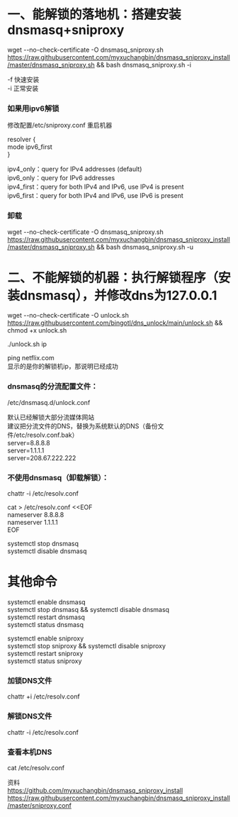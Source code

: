 # 一、能解锁的落地机：搭建安装dnsmasq+sniproxy
wget --no-check-certificate -O dnsmasq_sniproxy.sh https://raw.githubusercontent.com/myxuchangbin/dnsmasq_sniproxy_install/master/dnsmasq_sniproxy.sh && bash dnsmasq_sniproxy.sh -i

-f 快速安装  
-i 正常安装

### 如果用ipv6解锁
修改配置/etc/sniproxy.conf 重启机器

resolver {  
     mode ipv6_first  
 }
 
ipv4_only：query for IPv4 addresses (default)  
ipv6_only：query for IPv6 addresses  
ipv4_first：query for both IPv4 and IPv6, use IPv4 is present  
ipv6_first：query for both IPv4 and IPv6, use IPv6 is present  

### 卸载
wget --no-check-certificate -O dnsmasq_sniproxy.sh https://raw.githubusercontent.com/myxuchangbin/dnsmasq_sniproxy_install/master/dnsmasq_sniproxy.sh && bash dnsmasq_sniproxy.sh -u

# 二、不能解锁的机器：执行解锁程序（安装dnsmasq），并修改dns为127.0.0.1
wget --no-check-certificate -O unlock.sh https://raw.githubusercontent.com/bingotl/dns_unlock/main/unlock.sh && chmod +x unlock.sh

./unlock.sh ip

ping netflix.com  
显示的是你的解锁机ip，那说明已经成功

### dnsmasq的分流配置文件：
/etc/dnsmasq.d/unlock.conf

默认已经解锁大部分流媒体网站  
建议把分流文件的DNS，替换为系统默认的DNS（备份文件/etc/resolv.conf.bak）  
server=8.8.8.8  
server=1.1.1.1  
server=208.67.222.222  

### 不使用dnsmasq（卸载解锁）：
chattr -i /etc/resolv.conf

cat > /etc/resolv.conf <<EOF  
nameserver 8.8.8.8  
nameserver 1.1.1.1  
EOF
               
systemctl stop dnsmasq  
systemctl disable dnsmasq

# 其他命令
systemctl enable dnsmasq  
systemctl stop dnsmasq && systemctl disable dnsmasq  
systemctl restart dnsmasq            
systemctl status dnsmasq  

                             
systemctl enable sniproxy            
systemctl stop sniproxy && systemctl disable sniproxy              
systemctl restart sniproxy                     
systemctl status sniproxy  
                             
### 加锁DNS文件
chattr +i /etc/resolv.conf

### 解锁DNS文件 
chattr -i /etc/resolv.conf

### 查看本机DNS
cat /etc/resolv.conf

资料  
https://github.com/myxuchangbin/dnsmasq_sniproxy_install  
https://raw.githubusercontent.com/myxuchangbin/dnsmasq_sniproxy_install/master/sniproxy.conf
